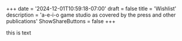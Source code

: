 +++
date = '2024-12-01T10:59:18-07:00'
draft = false
title = 'Wishlist'
description = 'a-e-i-o game studio as covered by the press and other publications'
ShowShareButtons = false
+++

this is text